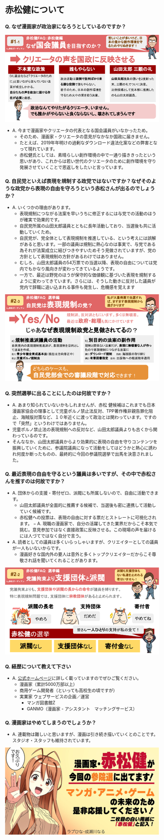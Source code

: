 # 赤松健について


### Q. なぜ漫画家が政治家になろうとしているのですか？

![何故赤松さんが出馬？](/assets/infographics/about_01.png)

- A. 今まで漫画家やクリエータの代表となる国会議員がいなかったため。
  - そのため、漫画家・クリエータの意見がなかなか国政に届きません。
  - たとえば、2019年年明けの過剰なダウンロード違法化案などの弊害となって現れています。
  - 赤松健氏としては、素晴らしい創作環境の中で一通り描ききったという思いがあり、これからは若い世代のクリエータのために創作環境を守り発展させていくことで恩返しをしたいと言っています。

### Q. 自民党といえば表現を規制する政党ではないですか？なぜそのような政党から表現の自由を守ろうという赤松さんが出るのでしょうか？
- A. いくつかの理由があります。
  - 表現規制につながる法案を早いうちに修正するには与党での活動のほうが確実で効果的です。
  - 自民党所属の山田太郎議員とともに長年活動しており、当選後も共に活動していくため。
  - 自民党が、党全体として表現規制を推進している、という考えには誤解があると思います。一部の議員は規制に熱心なのは事実で、与党である為それが法案成立に結びつきやすいためそう見做されていますが、党の方針として表現規制の方針があるわけではありません。
  - むしろ、山田太郎議員の54万票での当選以降、表現の自由については党内でもかなり風向きが変わってきているようです。
  - 一方で、最近は野党のほうが保守的な価値観に基づいた表現を規制するように変わってきています。さらには、そうした動きに反対した議員が党内で辞職に追い込まれる事件も発生し、危機感を覚えます

![自民党は表現規制の党？](/assets/infographics/vote_03.png)

### Q. 突然選挙に出ることにしたのは何故ですか？
- A. あまり知られていないかもしれませんが、赤松 健候補はこれまでも日本漫画家協会の理事として児童ポルノ禁止法反対、TPP著作権非親告罪化阻止、海賊版対策など、１０年近くに渡って政治とは関わっています。ですので「突然」というわけではありません。
- 児童ポルノ禁止法の表現規制への反対など、山田太郎議員よりも古くから関わっているのです。
- そんななか、山田太郎議員からより効果的に表現の自由を守りコンテンツを振興していくために、参議院議員になって活動をしてはどうかと熱心に誘われ何度か断ったものの、最終的に今回の参議院選挙で出馬を決意されました。

### Q. 最近表現の自由を守るという議員は多いですが、その中で赤松さんを推すのは何故ですか？
- A. 団体からの支援・寄付ゼロ、派閥にも所属しないので、自由に活動できます。
  - 山田太郎議員が全面的に推薦する候補で、当選後も密に連携して活動していく候補です。
  - 赤松健への投票は、表現の自由に対する票だとストレートに可視化されます。
− A. 現職の漫画家で、自分の活躍してきた業界だからこそ本気で挑む。意見参加ではなく直接政策に反映させる。この現場の声を届けるには人づてではなく自分で言う。
- A. 読者としての議員は多くいらっしゃいますが、クリエイターとしての議員が一人もいないからです。
  - 漫画好きな国内外の要人は意外と多くトップクリエイターだからこそ尊敬され話を聞いてくれることがあります。

![推す理由](/assets/infographics/vote_02.png)

### Q. 経歴について教えて下さい
- A. [公式ホームページ](https://kenakamatsu.jp/profile)に詳しく載っていますのでぜひご覧ください。
  - 漫画家（累計5000万部以上）
  - 商用ゲーム開発者（といっても高校生の頃ですが）
  - 実業家 ウェブサービスの企画／運営
    - マンガ図書館Z
    - GANMO（漫画家 - アシスタント　マッチングサービス）

### Q. 漫画家はやめてしまうのでしょうか？
- A. 連載物は難しいと思いますが、漫画は引き続き描いていくとのことです。スタジオ・スタッフも維持されています。

<img src="/assets/images/FWemliWaQAA2Fsr.jpeg" width="800px">
